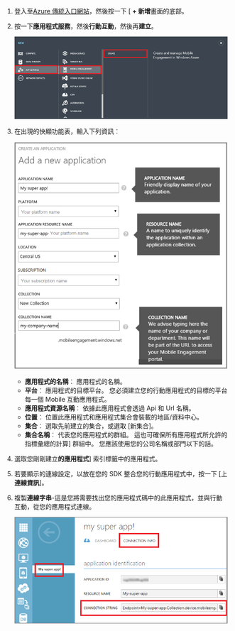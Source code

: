 1. 登入至[Azure 傳統入口網站](https://manage.windowsazure.com)，然後按一下 [ **+ 新增**畫面的底部。

2. 按一下**應用程式服務**，然後**行動互動**，然後再**建立**。

    ![](./media/mobile-engagement-create-app-in-portal/create-mobile-engagement-app.png)

3. 在出現的快顯功能表，輸入下列資訊︰

    ![](./media/mobile-engagement-create-app-in-portal/create-azme-popup.png)

    - **應用程式的名稱**︰ 應用程式的名稱。 
    - **平台**︰ 應用程式的目標平台。 您必須建立您的行動應用程式的目標的平台每一個 Mobile 互動應用程式。 
    - **應用程式資源名稱**︰ 依據此應用程式會透過 Api 和 Url 名稱。 
    - **位置**︰ 位置此應用程式和應用程式集合會裝載的地區/資料中心。
    - **集合**︰ 選取先前建立的集合，或選取 [新集合]。
    - **集合名稱**︰ 代表您的應用程式的群組。 這也可確保所有應用程式所允許的指標彙總的計算] 群組中。 您應該使用您的公司名稱或部門以下的話。

4. 選取您剛剛建立**的應用程式**] 索引標籤中的應用程式。

5. 若要顯示的連線設定，以放在您的 SDK 整合您的行動應用程式中，按一下 [上**連線資訊**]。

6. 複製**連線字串**-這是您將需要找出您的應用程式碼中的此應用程式，並與行動互動，從您的應用程式連線。

    ![](./media/mobile-engagement-create-app-in-portal/app-connection-info-page.png)

